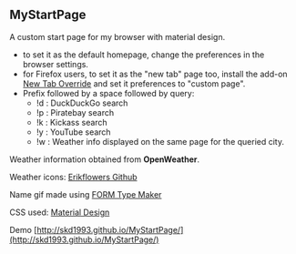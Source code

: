 ## MyStartPage
A custom start page for my browser with material design.

* to set it as the default homepage, change the preferences in the browser settings.
* for Firefox users, to set it as the "new tab" page too, install the add-on [New Tab Override](https://addons.mozilla.org/en-US/firefox/addon/new-tab-override/) and set it preferences to "custom page".
* Prefix followed by a space followed by query: 
	* !d : DuckDuckGo search 
	* !p : Piratebay search
	* !k : Kickass search
	* !y : YouTube search
	* !w : Weather info displayed on the same page for the queried city.
	
Weather information obtained from **OpenWeather**.

Weather icons: [Erikflowers Github](http://erikflowers.github.io/)

Name gif made using [FORM Type Maker](https://formtypemaker.appspot.com/)

CSS used: [Material Design](https://mdbootstrap.com/)

Demo [http://skd1993.github.io/MyStartPage/](http://skd1993.github.io/MyStartPage/)
